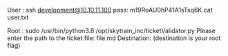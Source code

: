 User :
ssh development@10.10.11.100
pass: m19RoAU0hP41A1sTsq6K
cat user.txt

Root :
sudo /usr/bin/python3.8 /opt/skytrain_inc/ticketValidator.py
Please enter the path to the ticket file:
file.md
Destination:
(destination is your root flag)